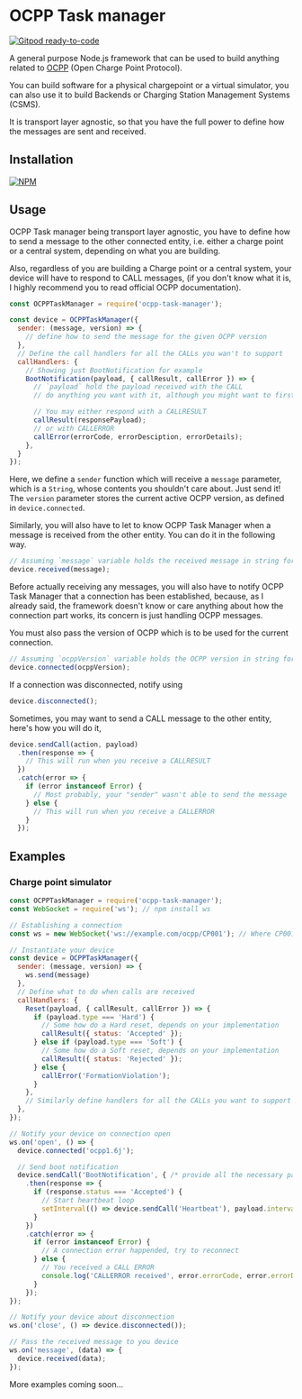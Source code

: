 # OCPP Task manager

[![Gitpod ready-to-code](https://img.shields.io/badge/Gitpod-ready--to--code-blue?logo=gitpod)](https://gitpod.io/#https://github.com/pSnehanshu/pointsim-ocpp-task-manager)

A general purpose Node.js framework that can be used to build anything
related to [OCPP](https://www.openchargealliance.org/) (Open Charge Point Protocol).

You can build software for a physical chargepoint or a virtual simulator,
you can also use it to build Backends or Charging Station Management Systems (CSMS).

It is transport layer agnostic, so that you have the full power to define
how the messages are sent and received.

## Installation

[![NPM](https://nodei.co/npm/ocpp-task-manager.png?compact=true)](https://www.npmjs.com/package/ocpp-task-manager)


## Usage

OCPP Task manager being transport layer agnostic, you have to define how to send
a message to the other connected entity, i.e. either a charge point or a central system,
depending on what you are building.

Also, regardless of you are building a Charge point or a central system, your device will
have to respond to CALL messages, (if you don't know what it is, I highly recommend
you to read  official OCPP documentation).

```javascript
const OCPPTaskManager = require('ocpp-task-manager');

const device = OCPPTaskManager({
  sender: (message, version) => {
    // define how to send the message for the given OCPP version
  },
  // Define the call handlers for all the CALLs you wan't to support
  callHandlers: {
    // Showing just BootNotification for example
    BootNotification(payload, { callResult, callError }) => {
      // `payload` hold the payload received with the CALL
      // do anything you want with it, although you might want to first sit and plan

      // You may either respond with a CALLRESULT
      callResult(responsePayload);
      // or with CALLERROR
      callError(errorCode, errorDesciption, errorDetails);
    },
  }
});
```

Here, we define a `sender` function which will receive a `message` parameter, which
is a `String`, whose contents you shouldn't care about. Just send it! The `version`
parameter stores the current active OCPP version, as defined in `device.connected`.

Similarly, you will also have to let to know OCPP Task Manager when a message is received
from the other entity. You can do it in the following way.

```javascript
// Assuming `message` variable holds the received message in string format
device.received(message);
```

Before actually receiving any messages, you will also have to notify OCPP Task Manager that
a connection has been established, because, as I already said, the framework doesn't know or
care anything about how the connection part works, its concern is just handling OCPP messages.

You must also pass the version of OCPP which is to be used for the current connection.

```javascript
// Assuming `ocppVersion` variable holds the OCPP version in string format
device.connected(ocppVersion);
```

If a connection was disconnected, notify using

```javascript
device.disconnected();
```

Sometimes, you may want to send a CALL message to the other entity, here's how you will do it,

```javascript
device.sendCall(action, payload)
  .then(response => {
    // This will run when you receive a CALLRESULT
  })
  .catch(error => {
    if (error instanceof Error) {
      // Most probably, your "sender" wasn't able to send the message
    } else {
      // This will run when you receive a CALLERROR
    }
  });
```

## Examples

### Charge point simulator

```javascript
const OCPPTaskManager = require('ocpp-task-manager');
const WebSocket = require('ws'); // npm install ws

// Establishing a connection
const ws = new WebSocket('ws://example.com/ocpp/CP001'); // Where CP001 is the chargepoint unique identifier

// Instantiate your device
const device = OCPPTaskManager({
  sender: (message, version) => {
    ws.send(message)
  },
  // Define what to do when calls are received
  callHandlers: {
    Reset(payload, { callResult, callError }) => {
      if (payload.type === 'Hard') {
        // Some how do a Hard reset, depends on your implementation
        callResult({ status: 'Accepted' });
      } else if (payload.type === 'Soft') {
        // Some how do a Soft reset, depends on your implementation
        callResult({ status: 'Rejected' });
      } else {
        callError('FormationViolation');
      }
    },
    // Similarly define handlers for all the CALLs you want to support
  },
});

// Notify your device on connection open
ws.on('open', () => {
  device.connected('ocpp1.6j');

  // Send boot notification
  device.sendCall('BootNotification', { /* provide all the necessary payload items */ })
    .then(response => {
      if (response.status === 'Accepted') {
        // Start heartbeat loop
        setInterval(() => device.sendCall('Heartbeat'), payload.interval * 1000);
      }
    })
    .catch(error => {
      if (error instanceof Error) {
        // A connection error happended, try to reconnect
      } else {
        // You received a CALL ERROR
        console.log('CALLERROR received', error.errorCode, error.errorDescription, error.errorDetails);
      }
    });
});

// Notify your device about disconnection
ws.on('close', () => device.disconnected());

// Pass the received message to you device
ws.on('message', (data) => {
  device.received(data);
});
```

More examples coming soon...
